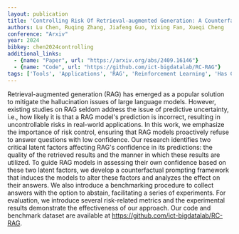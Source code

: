 ```yaml
---
layout: publication
title: 'Controlling Risk Of Retrieval-augmented Generation: A Counterfactual Prompting Framework'
authors: Lu Chen, Ruqing Zhang, Jiafeng Guo, Yixing Fan, Xueqi Cheng
conference: "Arxiv"
year: 2024
bibkey: chen2024controlling
additional_links:
  - {name: "Paper", url: "https://arxiv.org/abs/2409.16146"}
  - {name: "Code", url: "https://github.com/ict-bigdatalab/RC-RAG"}
tags: ['Tools', 'Applications', 'RAG', 'Reinforcement Learning', 'Has Code', 'Prompting']
---
```

Retrieval-augmented generation (RAG) has emerged as a popular solution to
mitigate the hallucination issues of large language models. However, existing
studies on RAG seldom address the issue of predictive uncertainty, i.e., how
likely it is that a RAG model's prediction is incorrect, resulting in
uncontrollable risks in real-world applications. In this work, we emphasize the
importance of risk control, ensuring that RAG models proactively refuse to
answer questions with low confidence. Our research identifies two critical
latent factors affecting RAG's confidence in its predictions: the quality of
the retrieved results and the manner in which these results are utilized. To
guide RAG models in assessing their own confidence based on these two latent
factors, we develop a counterfactual prompting framework that induces the
models to alter these factors and analyzes the effect on their answers. We also
introduce a benchmarking procedure to collect answers with the option to
abstain, facilitating a series of experiments. For evaluation, we introduce
several risk-related metrics and the experimental results demonstrate the
effectiveness of our approach. Our code and benchmark dataset are available at
https://github.com/ict-bigdatalab/RC-RAG.
